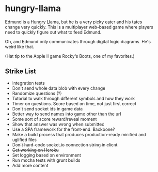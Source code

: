 hungry-llama
============

Edmund is a Hungry Llama, but he is a very picky eater and his tates change very quickly. This is a multiplayer
web-based game where players need to quickly figure out what to feed Edmund.

Oh, and Edmund only communicates through digital logic diagrams. He's weird like that. 

(Hat tip to the Apple II game Rocky's Boots, one of my favorites.)

## Strike List
- Integration tests
- Don't send whole data blob with every change
- Randomize questions (?)
- Tutorial to walk through different symbols and how they work
- Timer on questions. Score based on time, not just first correct
- Don't send socket ids in game data
- Better way to send names into game other than the url
- Some sort of score reward/reveal moment
- Show that answer was wrong when submitted
- Use a SPA framework for the front-end: Backbone?
- Make a build process that produces production-ready minified and uglified files
- ~~Don't hard-code socket.io connection string in client~~
- ~~Get working on Heroku~~
- Set logging based on environment
- Run mocha tests with grunt builds
- Add more content
